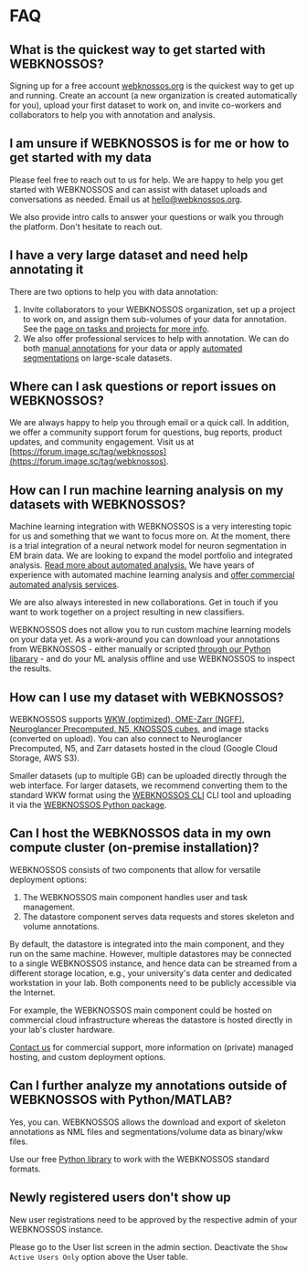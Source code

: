 # FAQ

## What is the quickest way to get started with WEBKNOSSOS?
Signing up for a free account [webknossos.org](https://webknossos.org) is the quickest way to get up and running. Create an account (a new organization is created automatically for you), upload your first dataset to work on, and invite co-workers and collaborators to help you with annotation and analysis.

## I am unsure if WEBKNOSSOS is for me or how to get started with my data
Please feel free to reach out to us for help. We are happy to help you get started with WEBKNOSSOS and can assist with dataset uploads and conversations as needed. Email us at [hello@webknossos.org](mailto:hello@webknossos.org).

We also provide intro calls to answer your questions or walk you through the platform. Don't hesitate to reach out.

## I have a very large dataset and need help annotating it
There are two options to help you with data annotation:

1. Invite collaborators to your WEBKNOSSOS organization, set up a project to work on, and assign them sub-volumes of your data for annotation. See the [page on tasks and projects for more info](./tasks.md). 
2. We also offer professional services to help with annotation. We can do both [manual annotations](https://webknossos.org/services/annotations) for your data or apply [automated segmentations](https://webknossos.org/services/automated-segmentation) on large-scale datasets.

## Where can I ask questions or report issues on WEBKNOSSOS?

We are always happy to help you through email or a quick call. In addition, we offer a community support forum for questions, bug reports, product updates, and community engagement. Visit us at [https://forum.image.sc/tag/webknossos](https://forum.image.sc/tag/webknossos).

## How can I run machine learning analysis on my datasets with WEBKNOSSOS?
Machine learning integration with WEBKNOSSOS is a very interesting topic for us and something that we want to focus more on. 
At the moment, there is a trial integration of a neural network model for neuron segmentation in EM brain data. 
We are looking to expand the model portfolio and integrated analysis. [Read more about automated analysis.](./automated_analysis.md)
We have years of experience with automated machine learning analysis and [offer commercial automated analysis services](https://webknossos.org/services/automated-segmentation). 

We are also always interested in new collaborations. 
Get in touch if you want to work together on a project resulting in new classifiers.

WEBKNOSSOS does not allow you to run custom machine learning models on your data yet. As a work-around you can download your annotations from WEBKNOSSOS - either manually or scripted [through our Python libarary](https://docs.webknossos.org/webknossos-py) - and do your ML analysis offline and use WEBKNOSSOS to inspect the results. 

## How can I use my dataset with WEBKNOSSOS?

WEBKNOSSOS supports [WKW (optimized), OME-Zarr (NGFF), Neuroglancer Precomputed, N5, KNOSSOS cubes](./datasets.md), and image stacks (converted on upload). You can also connect to Neuroglancer Precomputed, N5, and Zarr datasets hosted in the cloud (Google Cloud Storage, AWS S3).

Smaller datasets (up to multiple GB) can be uploaded directly through the web interface. For larger datasets, we recommend converting them to the standard WKW format using the [WEBKNOSSOS CLI](https://docs.webknossos.org/cli) CLI tool and uploading it via the [WEBKNOSSOS Python package](https://docs.webknossos.org/webknossos-py/examples/upload_image_data.html).

## Can I host the WEBKNOSSOS data in my own compute cluster (on-premise installation)?

WEBKNOSSOS consists of two components that allow for versatile deployment options:

1. The WEBKNOSSOS main component handles user and task management.
2. The datastore component serves data requests and stores skeleton and volume annotations.

By default, the datastore is integrated into the main component, and they run on the same machine.
However, multiple datastores may be connected to a single WEBKNOSSOS instance, and hence data can be streamed from a different storage location, e.g., your university's data center and dedicated workstation in your lab.
Both components need to be publicly accessible via the Internet.

For example, the WEBKNOSSOS main component could be hosted on commercial cloud infrastructure whereas the datastore is hosted directly in your lab's cluster hardware.

[Contact us](mailto:hello@webknossos.org) for commercial support, more information on (private) managed hosting, and custom deployment options.

## Can I further analyze my annotations outside of WEBKNOSSOS with Python/MATLAB?
Yes, you can. WEBKNOSSOS allows the download and export of skeleton annotations as NML files and segmentations/volume data as binary/wkw files.

Use our free [Python library](https://docs.webknossos.org/webknossos-py) to work with the WEBKNOSSOS standard formats.

## Newly registered users don't show up

New user registrations need to be approved by the respective admin of your WEBKNOSSOS instance.

Please go to the User list screen in the admin section.
Deactivate the `Show Active Users Only` option above the User table.